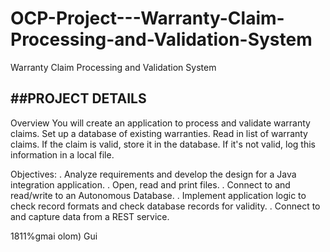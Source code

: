 # OCP-Project---Warranty-Claim-Processing-and-Validation-System
Warranty Claim Processing and Validation System

##PROJECT DETAILS
-------------------------------------------------------------------------------------------------------------

Overview
You will create an application to process and validate warranty claims. Set up a database of
existing warranties. Read in list of warranty claims. If the claim is valid, store it in the
database. If it's not valid, log this information in a local file.

Objectives:
. Analyze requirements and develop the design for a Java integration application.
. Open, read and print files.
. Connect to and read/write to an Autonomous Database.
. Implement application logic to check record formats and check database records for
validity.
. Connect to and capture data from a REST service.

1811%gmai olom)
Gui
